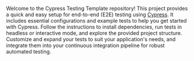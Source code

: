 Welcome to the Cypress Testing Template repository! This project provides a quick and easy setup for end-to-end (E2E) testing using [Cypress](https://www.cypress.io/). It includes essential configurations and example tests to help you get started with Cypress. Follow the instructions to install dependencies, run tests in headless or interactive mode, and explore the provided project structure. Customize and expand your tests to suit your application's needs, and integrate them into your continuous integration pipeline for robust automated testing.
 
